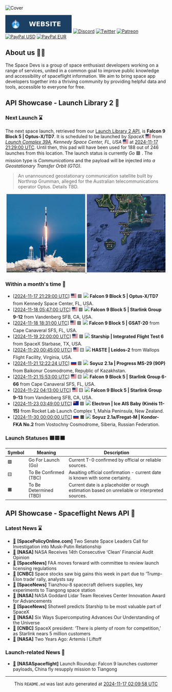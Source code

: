 ![Cover](https://raw.githubusercontent.com/TheSpaceDevs/Tutorials/main/assets/tsd_cover.png)


[![Website](https://raw.githubusercontent.com/TheSpaceDevs/Tutorials/e36b2c250ce7fcd4a801c1ed6cb1f9f9d031696b/assets/badge_tsd_website.svg)](https://thespacedevs.com/)
[![Discord](https://img.shields.io/badge/Discord-%237289DA.svg?style=for-the-badge&logo=discord&logoColor=white)](https://discord.gg/p7ntkNA)
[![Twitter](https://img.shields.io/badge/Twitter-%231DA1F2.svg?style=for-the-badge&logo=Twitter&logoColor=white)](https://twitter.com/TheSpaceDevs)
[![Patreon](https://img.shields.io/badge/Patreon-F96854?style=for-the-badge&logo=patreon&logoColor=white)](https://www.patreon.com/TheSpaceDevs)
[![PayPal USD](https://img.shields.io/badge/PayPal-00457C?style=for-the-badge&logo=paypal&logoColor=white&label=USD)](https://www.paypal.com/donate/?hosted_button_id=UCPX4EL6E9JFA)
[![PayPal EUR](https://img.shields.io/badge/PayPal-00457C?style=for-the-badge&logo=paypal&logoColor=white&label=EUR)](https://www.paypal.com/donate/?hosted_button_id=5S7MGGWJJBHL6)

## About us 🧑‍🚀
The Space Devs is a group of space enthusiast developers working on a range of
services, united in a common goal to improve public knowledge and accessibility
of spaceflight information. We aim to bring space app developers together into a
thriving community by providing helpful data and tools, accessible to everyone
for free.

## API Showcase - Launch Library 2 🚀

### Next Launch ⌛
The next space launch, retrieved from our
<a href="https://thespacedevs.com/llapi">Launch Library 2 API</a>, is
**Falcon 9 Block 5 | Optus-X/TD7**. It is scheduled to be launched by *SpaceX*
<img width="17" src="https://raw.githubusercontent.com/lipis/flag-icons/main/flags/4x3/us.svg" />
from *<a href="https://en.wikipedia.org/wiki/Kennedy_Space_Center_Launch_Complex_39#Launch_Pad_39A">Launch Complex 39A</a>, Kennedy Space Center, FL, USA*
<img width="17" src="https://raw.githubusercontent.com/lipis/flag-icons/main/flags/4x3/us.svg" />
at <a href="https://www.timeanddate.com/worldclock/fixedtime.html?iso=20241117T212900">2024-11-17 21:29:00 UTC</a>.  Until
then, this pad will have been used for 188
out of 246 launches from this location. The launch status is currently
*Go* 🟩 . The mission type is
*Communications* and the payload will be injected
into *a Geostationary Transfer Orbit
(GTO)*.
<br>
<blockquote>
  An unannounced geostationary communication satellite built by Northrop Grumman, alleged for the Australian telecommunications operator Optus. Details TBD.
</blockquote>

<p float="left" align="center">
  <a href="https://en.wikipedia.org/wiki/Falcon_9" >
    <img alt="launch-image" width="49%" src="profile/cache/launch_image.png" />
  </a>
  <a href="https://www.google.com/maps?q=28.60822681,-80.60428186" >
    <img alt="pad-location" width="49%" src="profile/cache/new_pad_image.png"  />
  </a>
</p>

### Within a month's time 📅
- \[<a href="https://www.timeanddate.com/worldclock/fixedtime.html?iso=20241117T212900">2024-11-17 21:29:00 UTC</a>\]  <img width="17" src="https://raw.githubusercontent.com/lipis/flag-icons/main/flags/4x3/us.svg" /> 🟩  <a href="https://www.google.com/calendar/render?action=TEMPLATE&text=Falcon 9 Block 5 | Optus-X/TD7&location=Kennedy Space Center, FL, USA&dates=20241117T212900Z%2F20241117T232700Z"><img border="0" width="15" src="https://upload.wikimedia.org/wikipedia/commons/a/a5/Google_Calendar_icon_%282020%29.svg"></a> **Falcon 9 Block 5 | Optus-X/TD7** from Kennedy Space Center, FL, USA.
- \[<a href="https://www.timeanddate.com/worldclock/fixedtime.html?iso=20241118T054700">2024-11-18 05:47:00 UTC</a>\]  <img width="17" src="https://raw.githubusercontent.com/lipis/flag-icons/main/flags/4x3/us.svg" /> 🟩  <a href="https://www.google.com/calendar/render?action=TEMPLATE&text=Falcon 9 Block 5 | Starlink Group 9-12&location=Vandenberg SFB, CA, USA&dates=20241118T054700Z%2F20241118T094610Z"><img border="0" width="15" src="https://upload.wikimedia.org/wikipedia/commons/a/a5/Google_Calendar_icon_%282020%29.svg"></a> **Falcon 9 Block 5 | Starlink Group 9-12** from Vandenberg SFB, CA, USA.
- \[<a href="https://www.timeanddate.com/worldclock/fixedtime.html?iso=20241118T183100">2024-11-18 18:31:00 UTC</a>\]  <img width="17" src="https://raw.githubusercontent.com/lipis/flag-icons/main/flags/4x3/us.svg" /> 🟩  <a href="https://www.google.com/calendar/render?action=TEMPLATE&text=Falcon 9 Block 5 | GSAT-20&location=Cape Canaveral SFS, FL, USA&dates=20241118T183100Z%2F20241118T202000Z"><img border="0" width="15" src="https://upload.wikimedia.org/wikipedia/commons/a/a5/Google_Calendar_icon_%282020%29.svg"></a> **Falcon 9 Block 5 | GSAT-20** from Cape Canaveral SFS, FL, USA.
- \[<a href="https://www.timeanddate.com/worldclock/fixedtime.html?iso=20241119T220000">2024-11-19 22:00:00 UTC</a>\]  <img width="17" src="https://raw.githubusercontent.com/lipis/flag-icons/main/flags/4x3/us.svg" /> 🟩  <a href="https://www.google.com/calendar/render?action=TEMPLATE&text=Starship | Integrated Flight Test 6&location=SpaceX Starbase, TX, USA&dates=20241119T220000Z%2F20241119T223000Z"><img border="0" width="15" src="https://upload.wikimedia.org/wikipedia/commons/a/a5/Google_Calendar_icon_%282020%29.svg"></a> **Starship | Integrated Flight Test 6** from SpaceX Starbase, TX, USA.
- \[<a href="https://www.timeanddate.com/worldclock/fixedtime.html?iso=20241120T004500">2024-11-20 00:45:00 UTC</a>\]  <img width="17" src="https://raw.githubusercontent.com/lipis/flag-icons/main/flags/4x3/us.svg" /> 🟨  <a href="https://www.google.com/calendar/render?action=TEMPLATE&text=HASTE | Leidos-2&location=Wallops Flight Facility, Virginia, USA&dates=20241120T004500Z%2F20241120T060000Z"><img border="0" width="15" src="https://upload.wikimedia.org/wikipedia/commons/a/a5/Google_Calendar_icon_%282020%29.svg"></a> **HASTE | Leidos-2** from Wallops Flight Facility, Virginia, USA.
- \[<a href="https://www.timeanddate.com/worldclock/fixedtime.html?iso=20241121T122224">2024-11-21 12:22:24 UTC</a>\]  <img width="17" src="https://raw.githubusercontent.com/lipis/flag-icons/main/flags/4x3/ru.svg" /> 🟩  <a href="https://www.google.com/calendar/render?action=TEMPLATE&text=Soyuz 2.1a | Progress MS-29 (90P)&location=Baikonur Cosmodrome, Republic of Kazakhstan&dates=20241121T122224Z%2F20241121T122224Z"><img border="0" width="15" src="https://upload.wikimedia.org/wikipedia/commons/a/a5/Google_Calendar_icon_%282020%29.svg"></a> **Soyuz 2.1a | Progress MS-29 (90P)** from Baikonur Cosmodrome, Republic of Kazakhstan.
- \[<a href="https://www.timeanddate.com/worldclock/fixedtime.html?iso=20241121T155300">2024-11-21 15:53:00 UTC</a>\]  <img width="17" src="https://raw.githubusercontent.com/lipis/flag-icons/main/flags/4x3/us.svg" /> 🟨  <a href="https://www.google.com/calendar/render?action=TEMPLATE&text=Falcon 9 Block 5 | Starlink Group 6-66&location=Cape Canaveral SFS, FL, USA&dates=20241121T155300Z%2F20241121T195300Z"><img border="0" width="15" src="https://upload.wikimedia.org/wikipedia/commons/a/a5/Google_Calendar_icon_%282020%29.svg"></a> **Falcon 9 Block 5 | Starlink Group 6-66** from Cape Canaveral SFS, FL, USA.
- \[<a href="https://www.timeanddate.com/worldclock/fixedtime.html?iso=20241122T041300">2024-11-22 04:13:00 UTC</a>\]  <img width="17" src="https://raw.githubusercontent.com/lipis/flag-icons/main/flags/4x3/us.svg" /> 🟨  <a href="https://www.google.com/calendar/render?action=TEMPLATE&text=Falcon 9 Block 5 | Starlink Group 9-13&location=Vandenberg SFB, CA, USA&dates=20241122T041300Z%2F20241122T081300Z"><img border="0" width="15" src="https://upload.wikimedia.org/wikipedia/commons/a/a5/Google_Calendar_icon_%282020%29.svg"></a> **Falcon 9 Block 5 | Starlink Group 9-13** from Vandenberg SFB, CA, USA.
- \[<a href="https://www.timeanddate.com/worldclock/fixedtime.html?iso=20241123T034900">2024-11-23 03:49:00 UTC</a>\]  <img width="17" src="https://raw.githubusercontent.com/lipis/flag-icons/main/flags/4x3/nz.svg" /> 🟩  <a href="https://www.google.com/calendar/render?action=TEMPLATE&text=Electron | Ice AIS Baby (Kinéis 11-15)&location=Rocket Lab Launch Complex 1, Mahia Peninsula, New Zealand&dates=20241123T034900Z%2F20241123T034900Z"><img border="0" width="15" src="https://upload.wikimedia.org/wikipedia/commons/a/a5/Google_Calendar_icon_%282020%29.svg"></a> **Electron | Ice AIS Baby (Kinéis 11-15)** from Rocket Lab Launch Complex 1, Mahia Peninsula, New Zealand.
- \[<a href="https://www.timeanddate.com/worldclock/fixedtime.html?iso=20241130T000000">2024-11-30 00:00:00 UTC</a>\]  <img width="17" src="https://raw.githubusercontent.com/lipis/flag-icons/main/flags/4x3/ru.svg" /> 🟧  <a href="https://www.google.com/calendar/render?action=TEMPLATE&text=Soyuz 2.1a/Fregat-M | Kondor-FKA No.2&location=Vostochny Cosmodrome, Siberia, Russian Federation&dates=20241130T000000Z%2F20241130T000000Z"><img border="0" width="15" src="https://upload.wikimedia.org/wikipedia/commons/a/a5/Google_Calendar_icon_%282020%29.svg"></a> **Soyuz 2.1a/Fregat-M | Kondor-FKA No.2** from Vostochny Cosmodrome, Siberia, Russian Federation.


### Launch Statuses 🟩🟨🟧
<p align="center">
    <table class="tg">
    <thead>
      <tr>
        <th class="tg-0pky">Symbol</th>
        <th class="tg-0pky">Meaning</th>
        <th class="tg-0pky">Description</th>
      </tr>
    </thead>
    <tbody>
      <tr>
        <td class="tg-0pky">🟩</td>
        <td class="tg-0pky">Go For Launch (Go)</td>
        <td class="tg-0pky">Current T-0 confirmed by official or reliable sources.</td>
      </tr>
      <tr>
        <td class="tg-0pky">🟨</td>
        <td class="tg-0pky">To Be Confirmed (TBC)</td>
        <td class="tg-0pky">Awaiting official confirmation - current date is known with some certainty.</td>
      </tr>
      <tr>
        <td class="tg-0pky">🟧</td>
        <td class="tg-0pky">To Be Determined (TBD)</td>
        <td class="tg-0pky">Current date is a placeholder or rough estimation based on unreliable or interpreted sources.</td>
      </tr>
    </tbody>
    </table>
</p>

## API Showcase - Spaceflight News API 📰

### Latest News ⌛
- <a href="https://spacepolicyonline.com/news/two-senate-space-leaders-call-for-investigation-into-musk-putin-relationship/" >🔗</a> **[SpacePolicyOnline.com]** Two Senate Space Leaders Call for Investigation into Musk-Putin Relationship
- <a href="https://www.nasa.gov/news-release/nasa-receives-14th-consecutive-clean-financial-audit-opinion/" >🔗</a> **[NASA]** NASA Receives 14th Consecutive ‘Clean’ Financial Audit Opinion
- <a href="https://spacenews.com/faa-moves-forward-with-committee-to-review-launch-licensing-regulations/" >🔗</a> **[SpaceNews]** FAA moves forward with committee to review launch licensing regulations
- <a href="https://www.cnbc.com/2024/11/15/space-stocks-rally-trump-elon-trade.html" >🔗</a> **[CNBC]** Space stocks saw big gains this week in part due to ‘Trump-Elon trade’ rally, analysts say
- <a href="https://spacenews.com/tianzhou-8-spacecraft-delivers-supplies-key-experiments-to-tiangong-space-station/" >🔗</a> **[SpaceNews]** Tianzhou-8 spacecraft delivers supplies, key experiments to Tiangong space station
- <a href="https://www.nasa.gov/technology/goddard-tech/nasa-goddard-lidar-team-receives-center-innovation-award-for-advancements/" >🔗</a> **[NASA]** NASA Goddard Lidar Team Receives Center Innovation Award for Advancements
- <a href="https://spacenews.com/shotwell-predicts-starship-to-be-most-valuable-part-of-spacex/" >🔗</a> **[SpaceNews]** Shotwell predicts Starship to be most valuable part of SpaceX
- <a href="https://www.nasa.gov/general/six-ways-supercomputing-advances-our-understanding-of-the-universe/" >🔗</a> **[NASA]** Six Ways Supercomputing Advances Our Understanding of the Universe
- <a href="https://www.cnbc.com/2024/11/15/spacex-gwynne-shotwell-starlink-competition.html" >🔗</a> **[CNBC]** SpaceX president: ‘There is plenty of room for competition,’ as Starlink nears 5 million customers
- <a href="https://www.nasa.gov/image-article/two-years-ago-artemis-i-liftoff/" >🔗</a> **[NASA]** Two Years Ago: Artemis I Liftoff


### Launch-related News 🚀

- <a href="https://www.nasaspaceflight.com/2024/11/launch-roundup-111124/" >🔗</a> **[NASASpaceflight]** Launch Roundup: Falcon 9 launches customer payloads, China fly resupply mission to Tiangong


<hr>
  <div align="center">
  This <code>README.md</code> was last auto generated at <a href="https://www.timeanddate.com/worldclock/fixedtime.html?iso=20241117T020958">2024-11-17 02:09:58 UTC</a>
  <br>
  <!-- <a href="https://medium.com/@g.h.garrett" target="_blank">Learn to add space launches to your profile here!</a> -->
</div>